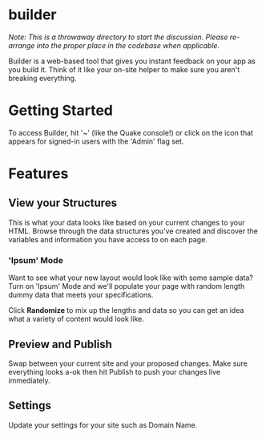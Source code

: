 builder
=======

_Note: This is a throwaway directory to start the discussion. Please re-arrange into the proper place in the codebase when applicable._

Builder is a web-based tool that gives you instant feedback on your app as you build it. Think of it like your on-site helper to make sure you aren't breaking everything.


# Getting Started

To access Builder, hit '~' (like the Quake console!) or click on the icon that appears for signed-in users with the 'Admin' flag set.



# Features

## View your Structures

This is what your data looks like based on your current changes to your HTML. Browse through the data structures you've created and discover the variables and information you have access to on each page.

### 'Ipsum' Mode

Want to see what your new layout would look like with some sample data? Turn on 'Ipsum' Mode and we'll populate your page with random length dummy data that meets your specifications.

Click **Randomize** to mix up the lengths and data so you can get an idea what a variety of content would look like.

## Preview and Publish

Swap between your current site and your proposed changes. Make sure everything looks a-ok then hit Publish to push your changes live immediately.

## Settings

Update your settings for your site such as Domain Name.